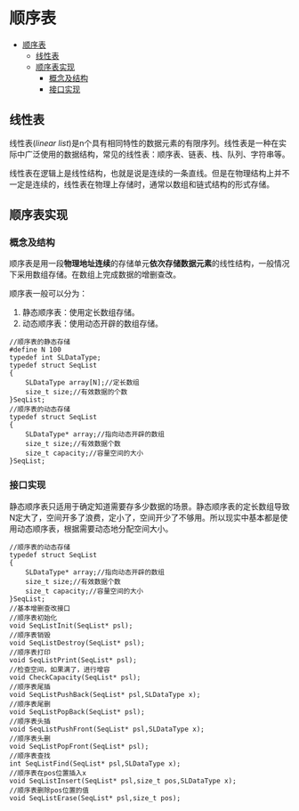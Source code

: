 # 顺序表

- [顺序表](#顺序表)
  - [线性表](#线性表)
  - [顺序表实现](#顺序表实现)
    - [概念及结构](#概念及结构)
    - [接口实现](#接口实现)

## 线性表

线性表(*linear list*)是n个具有相同特性的数据元素的有限序列。线性表是一种在实际中广泛使用的数据结构，常见的线性表：顺序表、链表、栈、队列、字符串等。

线性表在逻辑上是线性结构，也就是说是连续的一条直线。但是在物理结构上并不一定是连续的，线性表在物理上存储时，通常以数组和链式结构的形式存储。

## 顺序表实现

### 概念及结构

顺序表是用一段**物理地址连续**的存储单元**依次存储数据元素**的线性结构，一般情况下采用数组存储。在数组上完成数据的增删查改。

顺序表一般可以分为：
1. 静态顺序表：使用定长数组存储。
2. 动态顺序表：使用动态开辟的数组存储。

```C{.line-numbers}
//顺序表的静态存储
#define N 100
typedef int SLDataType;
typedef struct SeqList
{
    SLDataType array[N];//定长数组
    size_t size;//有效数据的个数
}SeqList;
//顺序表的动态存储
typedef struct SeqList
{
    SLDataType* array;//指向动态开辟的数组
    size_t size;//有效数据个数
    size_t capacity;//容量空间的大小
}SeqList;
```

### 接口实现

静态顺序表只适用于确定知道需要存多少数据的场景。静态顺序表的定长数组导致N定大了，空间开多了浪费，定小了，空间开少了不够用。所以现实中基本都是使用动态顺序表，根据需要动态地分配空间大小。

```C{.line-numbers}
//顺序表的动态存储
typedef struct SeqList
{
    SLDataType* array;//指向动态开辟的数组
    size_t size;//有效数据个数
    size_t capacity;//容量空间的大小
}SeqList;
//基本增删查改接口
//顺序表初始化
void SeqListInit(SeqList* psl);
//顺序表销毁
void SeqListDestroy(SeqList* psl);
//顺序表打印
void SeqListPrint(SeqList* psl);
//检查空间，如果满了，进行增容
void CheckCapacity(SeqList* psl);
//顺序表尾插
void SeqListPushBack(SeqList* psl,SLDataType x);
//顺序表尾删
void SeqListPopBack(SeqList* psl);
//顺序表头插
void SeqListPushFront(SeqList* psl,SLDataType x);
//顺序表头删
void SeqListPopFront(SeqList* psl);
//顺序表查找
int SeqListFind(SeqList* psl,SLDataType x);
//顺序表在pos位置插入x
void SeqListInsert(SeqList* psl,size_t pos,SLDataType x);
//顺序表删除pos位置的值
void SeqListErase(SeqList* psl,size_t pos);
```